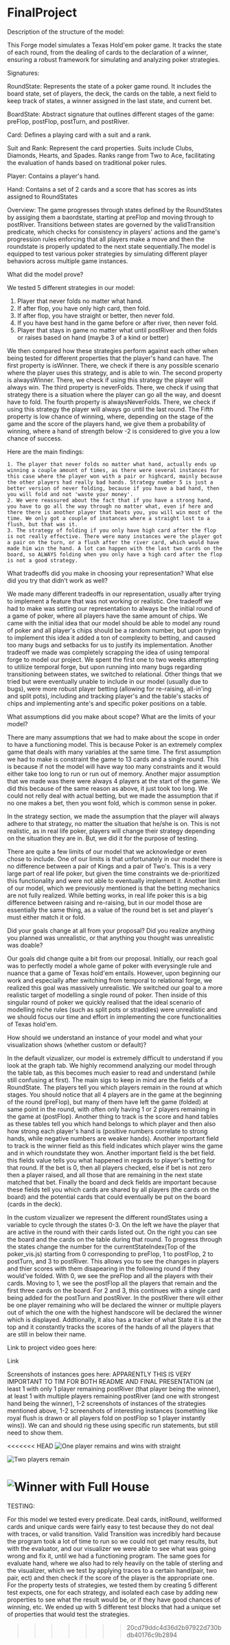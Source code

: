 # FinalProject

Description of the structure of the model:

This Forge model simulates a Texas Hold'em poker game. It tracks the state of each round, from the dealing of cards to the declaration of a winner, ensuring a robust framework for simulating and analyzing poker strategies.

Signatures:

RoundState: Represents the state of a poker game round. It includes the board state, set of players, the deck, the cards on the table, a next field to keep track of states, a winner assigned in the last state, and current bet.

BoardState: Abstract signature that outlines different stages of the game: preFlop, postFlop, postTurn, and postRiver.

Card: Defines a playing card with a suit and a rank.

Suit and Rank: Represent the card properties. Suits include Clubs, Diamonds, Hearts, and Spades. Ranks range from Two to Ace, facilitating the evaluation of hands based on traditional poker rules.

Player: Contains a player's hand.

Hand: Contains a set of 2 cards and a score that has scores as ints assigned to RoundStates

Overview: 
The game progresses through states defined by the RoundStates by assiging them a baordstate, starting at preFlop and moving through to postRiver. Transitions between states are governed by the validTransition predicate, which checks for consistency in players' actions and the game's progression rules enforcing that all players make a move and then the roundstate is properly updated to the next state sequentially.The model is equipped to test various poker strategies by simulating different player behaviors across multiple game instances. 

What did the model prove?

We tested 5 different strategies in our model:
1. Player that never folds no matter what hand.
2. If after flop, you have only high card, then fold.
3. If after flop, you have straight or better, then never fold.
4. If you have best hand in the game before or after river, then never fold.
5. Player that stays in game no matter what until postRiver and then folds or raises based on hand (maybe 3 of a kind or better)

We then compared how these strategies perform against each other when being tested for different properties that the player's hand can have. The first property is isWinner. There, we check if there is any possible scenario where the player uses this strategy, and is able to win. The second property is alwaysWinner. There, we check if using this strategy the player will always win. The third property is neverFolds. There, we check if using that strategy there is a situation where the player can go all the way, and doesnt have to fold. The fourth property is alwaysNeverFolds. There, we check if using this strategy the player will always go until the last round. The Fifth property is low chance of winning, where, depending on the stage of the game and the score of the players hand, we give them a probability of winning, where a hand of strength below -2 is considered to give you a low chance of success.

Here are the main findings:

    1. The player that never folds no matter what hand, actually ends up winning a couple amount of times, as there were several instances for this case where the player won with a pair or highcard, mainly because the other players had really bad hands. Strategy number 5 is just a better version of never folding, because if you have a bad hand, then  you will fold and not 'waste your money'.
    2. We were reassured about the fact that if you have a strong hand, you have to go all the way through no matter what, even if here and there there is another player that beats you, you will win most of the time. We only got a couple of instances where a straight lost to a flush, but that was it. 
    3. The strategy of folding if you only have high card after the flop is not really effective. There were many instances were the player got a pair on the turn, or a flush after the river card, which would have made him win the hand. A lot can happen with the last two cards on the board, so ALWAYS folding when you only have a high card after the flop is not a good strategy.



What tradeoffs did you make in choosing your representation? What else did you try that didn’t work as well?

We made many different tradeoffs in our representation, usually after trying to implement a feature that was not working or realistic. One tradeoff we had to make was setting our representation to always be the initial round of a game of poker, where all players have the same amount of chips. We came with the initial idea that our model should be able to model any round of poker and all player's chips should be a random number, but upon trying to implement this idea it added a ton of complexity to betting, and caused too many bugs and setbacks for us to justify its implementation. Another tradeoff we made was completely scrapping the idea of using temporal forge to model our project. We spent the first one to two weeks attempting to utiliize temporal forge, but upon running into many bugs regarding transitioning between states, we switched to relational. Other things that we tried but were eventually unable to include in our model (usually due to bugs), were more robust player betting (allowing for re-raising, all-in'ing and split pots), including and tracking player's and the table's stacks of chips and implementing ante's and specific poker positions on a table.

What assumptions did you make about scope? What are the limits of your model?

There are many assumptions that we had to make about the scope in order to have a functioning model. This is because Poker is an extremely complex game that deals with many variables at the same time. The first assumption we had to make is constraint the game to 13 cards and a single round. This is because if not the model will have way too many constraints and it would either take too long to run or run out of memory. Another major assumption that we made was there were always 4 players at the start of the game. We did this because of the same reason as above, it just took too long. We could not relly deal with actual betting, but we made the assumption that if no one makes a bet, then you wont fold, which is common sense in poker. 

In the strategy section, we made the assumption that the player will always adhere to that strategy, no matter the situation that he/she is on. This is not realistic, as in real life poker, players will change their strategy depending on the situation they are in. But, we did it for the purpose of testing.

There are quite a few limits of our model that we acknowledge or even chose to include. One of our limits is that unfortunately in our model there is no difference between a pair of Kings and a pair of Two's. This is a very large part of real life poker, but given the time constraints we de-prioritized this functionality and were not able to eventually implement it. Another limit of our model, which we previously mentioned is that the betting mechanics are not fully realized. While betting works, in real life poker this is a big difference between raising and re-raising, but in our model those are essentially the same thing, as a value of the round bet is set and player's must either match it or fold.

Did your goals change at all from your proposal? Did you realize anything you planned was unrealistic, or that anything you thought was unrealistic was doable?

Our goals did change quite a bit from our proposal. Initially, our reach goal was to perfectly model a whole game of poker with everysingle rule and nuance that a game of Texas hold'em entails. However, upon beginning our work and especially after switching from temporal to relational forge, we realized this goal was massively unrealistic. We switched our goal to a more realistic target of modelling a single round of poker. Then inside of this singular round of poker we quickly realised that the ideal scenario of modelling niche rules (such as split pots or straddles) were unrealistic and we should focus our time and effort in implementing the core functionalities of Texas hold'em.

How should we understand an instance of your model and what your visualization shows (whether custom or default)?

In the default vizualizer, our model is extremely difficult to understand if you look at the graph tab. We highly recommend analyzing our model through the table tab, as this becomes much easier to read and understand (while still confusing at first). The main sigs to keep in mind are the fields of a RoundState. The players tell you which players remain in the round at which stages. You should notice that all 4 players are in the game at the beginning of the round (preFlop), but many of them have left the game (folded) at same point in the round, with often only having 1 or 2 players remaining in the game at (postFlop). Another thing to track is the score and hand tables as these tables tell you which hand belongs to which player and then also how strong each player's hand is (positive numbers correlate to strong hands, while negative numbers are weaker hands). Another important field to track is the winner field as this field indicates which player wins the game and in which roundstate they won. Another important field is the bet field. this fields value tells you what happened in regards to player's betting for that round. If the bet is 0, then all players checked, else if bet is not zero then a player raised, and all those that are remaining in the next state matched that bet. Finally the board and deck fields are important because these fields tell you which cards are shared by all players (the cards on the board) and the potential cards that could eventually be put on the board (cards in the deck). 

In the custom vizualizer we represent the different roundStates using a variable to cycle through the states 0-3. On the left we have the player that are active in the round with their cards listed out. On the right you can see the board and the cards on the table during that round. To progress through the states change the number for the currentStateIndex(Top of the poker_vis.js) starting from 0 corresponding to preFlop, 1 to postFlop, 2 to postTurn, and 3 to postRiver. This allows you to see the changes in players and thier scores with them disapearing in the following round if they would've folded. With 0, we see the preFlop and all the players with their cards. Moving to 1, we see the postFlop all the players that remain and the first three cards on the board. For 2 and 3, this continues with a single card being added for the postTurn and postRiver. In the postRiver there will either be one player remaining who will be declared the winner or multiple players out of which the one with the highest handscore will be declared the winner which is displayed. Addtionally, it also has a tracker of what State it is at the top and it constantly tracks the scores of the hands of all the players that are still in below their name.

Link to project video goes here:

Link

Screenshots of instances goes here: APPARENTLY THIS IS VERY IMPORTANT TO TIM FOR BOTH README AND FINAL PRESENTATION (at least 1 with only 1 player remaining postRiver (that player being the winner), at least 1 with multiple players remaining postRiver (and one with strongest hand being the winner), 1-2 screenshots of instances of the strategies mentioned above, 1-2 screenshots of interesting instances (something like royal flush is drawn or all players fold on postFlop so 1 player instantly wins)). We can and should rig these using specific run statements, but still need to show them. 

<<<<<<< HEAD
![One player remains and wins with straight](image.png)

![Two players remain](image-1.png)

![Winner with Full House](image-2.png)
=======
TESTING:

For this model we tested every predicate. Deal cards, initRound, wellformed cards and unique cards were fairly easy to test because they do not deal with traces, or valid transition. Valid Transition was incredibly hard because the program took a lot of time to run so we could not get many results, but with the evaluator, and our visualizer we were able to see what was going wrong and fix it, until we had a functioning program. The same goes for evaluate hand, where we also had to rely heavily on the table of sterling and the visualizer, which we test by applying traces to a certain hand(pair, two pair, ect) and then check if the score of the player is the appropriate one. For the property tests of strategies, we tested them by creating 5 different test expects, one for each strategy, and isolated each case by adding new properties to see what the result would be, or if they have good chances of winning, etc. We ended up with 5 different test blocks that had a unique set of properties that would test the strategies.
>>>>>>> 20cd79ddc4d36d2b97922d730bdb40176c9b2894
